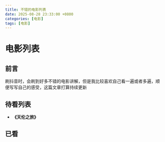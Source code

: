 ```yaml
---
title: 不错的电影列表
date: 2025-08-28 23:33:00 +0800
categories: [电影]
tags: [电影]
---
```


# 电影列表

## 前言
刷抖音时，会刷到好多不错的电影讲解，但是我比较喜欢自己看一遍或者多遍，顺便写写自己的感受，这篇文章打算持续更新

## 待看列表
- **《天伦之旅》**

## 已看
